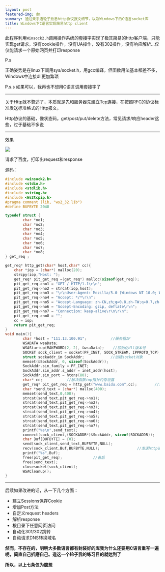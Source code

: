 ```yaml
---
layout: post
featured-img: dm
summary: 通过亲手造轮子熟悉http协议报文细节，以及Windows下的C语言socket库
title: Windows下C语言实现简易http client
---
```



此程序利用`Winsock2.h`调用操作系统的套接字实现了极其简易的http客户端，只能实现get请求，没有cookie操作，没有UA操作，没有302操作，没有响应解析...仅仅能请求一个原始网页并打印response

P.s 

正确姿势是在linux下调用sys/socket.h，用gcc编译，但函数用法基本都差不多，Windows中连接dll更加繁琐

P.s.s
如果可以，我再也不想用C语言调用套接字了

***

关于Http就不赘述了，本质就是先和服务器先建立Tcp连接，在按照RFC的协议标准发送标准格式的Http报文。

Http协议的基础，像状态码，get/post/put/delete方法，常见请求/响应header这些，过于基础不多说

***

效果

![](https://upload-images.jianshu.io/upload_images/11356161-0e08d2d8382aeee6.png?imageMogr2/auto-orient/strip%7CimageView2/2/w/1240)

请求了百度，打印出request和response

源码：

```c
#include <winsock2.h>
#include <stdio.h>
#include <stdlib.h>
#include <string.h>
#include <Ws2tcpip.h>
#pragma comment (lib, "ws2_32.lib")
#define BUFBYTE 2048

typedef struct {
		char *no1;
		char *no2;
		char *no3;
		char *no4;
		char *no5;
		char *no6;
		char *no7;
		char *no8;
} get_req ;

get_req* http_get(char* host,char* cc){ 
	char *iop = (char*) malloc(20);
	strcpy(iop,"Host: ");
	get_req* pit_get_req =(get_req*) malloc(sizeof(get_req));
	pit_get_req->no1 = "GET / HTTP/1.1\r\n";
	pit_get_req->no2 = strcat(iop,host);
	pit_get_req->no3 = "\r\nUser-Agent: Mozilla/5.0 (Windows NT 10.0; WOW64; rv:56.0) Gecko/20100101 Firefox/56.0\r\n";
	pit_get_req->no4 = "Accept: */*\r\n";
	pit_get_req->no5 = "Accept-Language: zh-CN,zh;q=0.8,zh-TW;q=0.7,zh-HK;q=0.5,en-US;q=0.3,en;q=0.2\r\n";
	pit_get_req->no6 = "Accept-Encoding: gzip, deflate\r\n";
	pit_get_req->no7 = "Connection: keep-alive\r\n\r\n";
	pit_get_req->no8 = "";
	cc = iop;
	return pit_get_req;
}
void main(){
    	char *host = "111.13.100.91";			//服务器IP 
    	WSADATA wsaData;
    	WSAStartup(MAKEWORD(2, 2), &wsaData);	 //初始化dll版本号 
    	SOCKET sock_client = socket(PF_INET, SOCK_STREAM, IPPROTO_TCP);
    	struct sockaddr_in SockAddr;			//创建socket对象 
    	memset(&SockAddr, 0, sizeof(SockAddr));  
    	SockAddr.sin_family = PF_INET;
    	SockAddr.sin_addr.s_addr = inet_addr(host);
    	SockAddr.sin_port = htons(80);
    	char* cc;			//解决函数iop指针内存泄露 
    	get_req* pit_get_req = http_get("www.baidu.com",cc);		//创建http报文 
    	char *send_text = (char*) malloc(400);
    	memset(send_text,0,400);
    	strcat(send_text,pit_get_req->no1);
    	strcat(send_text,pit_get_req->no2);
    	strcat(send_text,pit_get_req->no3);
    	strcat(send_text,pit_get_req->no4);
    	strcat(send_text,pit_get_req->no5);
    	strcat(send_text,pit_get_req->no6);
    	strcat(send_text,pit_get_req->no7);
    	printf("%s\n",send_text); 
    	connect(sock_client,(SOCKADDR*)&SockAddr, sizeof(SOCKADDR));		//连接主机 
    	char Buf[BUFBYTE] = {0};
    	send(sock_client,send_text,BUFBYTE,NULL);
    	recv(sock_client,Buf,BUFBYTE,NULL);					//发送http请求并接收response 
    	printf("%s",Buf);
    	free(pit_get_req);				//善后 
    	free(send_text);
    	closesocket(sock_client);
    	WSACleanup();
}


```

***

后续如果改进的话，从一下几个方面：

+ 建立Sessions保存Cookie
+ 增加Post方法
+ 自定义request headers
+ 解析response
+ 根目录下任意网页访问
+ 自动化301/302跳转
+ 自动请求DNS转换域名


**然而，不存在的，明明大多数语言都有封装好的库我为什么还要用C语言重写一遍呢，简直自己折磨自己。造这一个轮子我的练习目的就达到了**

**所以，以上七条仅为臆想**
